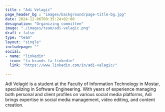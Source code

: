 ```yaml
---
title : "Adi Velagić"
page_header_bg : "images/background/page-title-bg.jpg"
date: 2024-12-06T09:35:24+02:00
designation: "Organizing committee"
image: "./images/team/adi-velagic.png"
draft : false
type: "team"
layout: "single"
includepage: ""
social:
- name: "linkedin"
  icon: "fa-brands fa-linkedin"
  link: "https://www.linkedin.com/in/adi-velagic/"

---
```

Adi Velagić is a student at the Faculty of Information Technology in Mostar,
specializing in Software Engineering. With years of experience managing
both personal and client profiles on various social media platforms, Adi
brings expertise in social media management, video editing, and content
creation.
